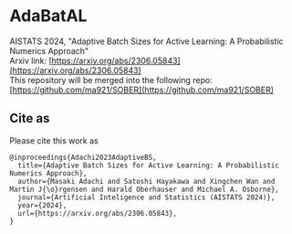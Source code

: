 # AdaBatAL
AISTATS 2024, "Adaptive Batch Sizes for Active Learning: A Probabilistic Numerics Approach"<br>
Arxiv link: [https://arxiv.org/abs/2306.05843](https://arxiv.org/abs/2306.05843) <br>
This repository will be merged into the following repo:<br>
[https://github.com/ma921/SOBER](https://github.com/ma921/SOBER)

## Cite as
Please cite this work as
```
@inproceedings{Adachi2023AdaptiveBS,
  title={Adaptive Batch Sizes for Active Learning: A Probabilistic Numerics Approach},
  author={Masaki Adachi and Satoshi Hayakawa and Xingchen Wan and Martin J{\o}rgensen and Harald Oberhauser and Michael A. Osborne},
  journal={Artificial Inteligence and Statistics (AISTATS 2024)},
  year={2024},
  url={https://arxiv.org/abs/2306.05843},
}
```
